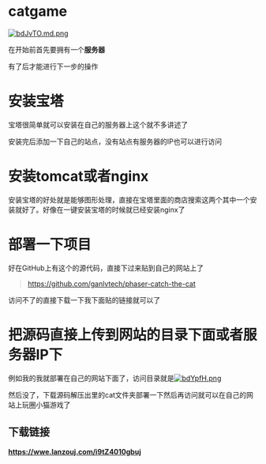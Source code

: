 # catgame


[![bdJvTO.md.png](https://s4.ax1x.com/2022/03/05/bdJvTO.md.png)](https://imgtu.com/i/bdJvTO)


在开始前首先要拥有一个**服务器**

有了后才能进行下一步的操作

# 安装宝塔

宝塔很简单就可以安装在自己的服务器上这个就不多讲述了

安装完后添加一下自己的站点，没有站点有服务器的IP也可以进行访问

# 安装tomcat或者nginx

安装宝塔的好处就是能够图形处理，直接在宝塔里面的商店搜索这两个其中一个安装就好了。好像在一键安装宝塔的时候就已经安装nginx了

# 部署一下项目

好在GitHub上有这个的源代码，直接下过来贴到自己的网站上了

>https://github.com/ganlvtech/phaser-catch-the-cat

访问不了的直接下载一下我下面贴的链接就可以了

# 把源码直接上传到网站的目录下面或者服务器IP下

例如我的我就部署在自己的网站下面了，访问目录就是[![bdYpfH.png](https://s4.ax1x.com/2022/03/05/bdYpfH.png)](https://imgtu.com/i/bdYpfH)

然后没了，下载源码解压出里的cat文件夹部署一下然后再访问就可以在自己的网站上玩圈小猫游戏了

## 下载链接

**https://wwe.lanzouj.com/i9tZ4010gbuj**






